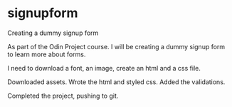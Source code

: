 # signupform
Creating a dummy signup form

As part of the Odin Project course. I will be creating a dummy signup form to learn more about forms.

I need to download a font, an image, create an html and a css file.

Downloaded assets. 
Wrote the html and styled css.
Added the validations.

Completed the project, pushing to git.